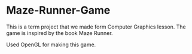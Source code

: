 # Maze-Runner-Game

This is a term project that we made form Computer Graphics lesson.
The game is inspired by the book Maze Runner.

Used OpenGL for making this game.
